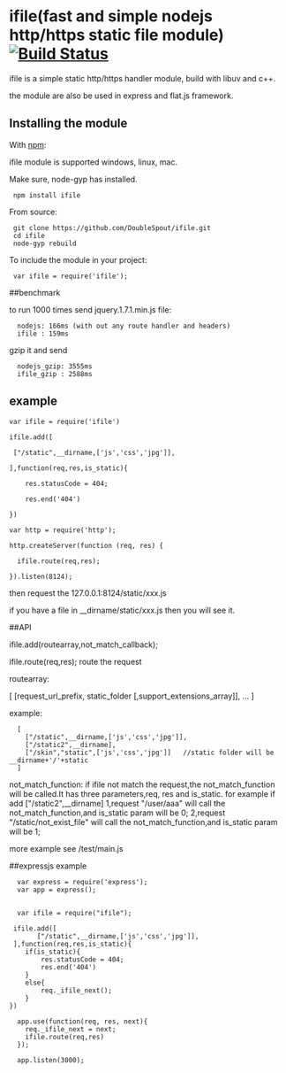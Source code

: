 # ifile(fast and simple nodejs http/https static file module)[![Build Status](https://travis-ci.org/DoubleSpout/ifile.png?branch=master)](https://travis-ci.org/DoubleSpout/ifile)

ifile is a simple static http/https handler module, build with libuv and c++.

the module are also be used in express and flat.js framework.

## Installing the module

With [npm](http://npmjs.org/):

ifile module is supported windows, linux, mac.

Make sure, node-gyp has installed.

     npm install ifile

From source:

     git clone https://github.com/DoubleSpout/ifile.git
     cd ifile
     node-gyp rebuild

To include the module in your project:

     var ifile = require('ifile');

##benchmark

to run 1000 times send jquery.1.7.1.min.js file:

      nodejs: 166ms (with out any route handler and headers)
      ifile : 159ms

gzip it and send

      nodejs_gzip: 3555ms
      ifile_gzip : 2588ms

## example

    var ifile = require('ifile')

    ifile.add([

     ["/static",__dirname,['js','css','jpg']],

    ],function(req,res,is_static){

    	res.statusCode = 404;

        res.end('404')

    })

    var http = require('http');

    http.createServer(function (req, res) {

      ifile.route(req,res);

    }).listen(8124);

then request the 127.0.0.1:8124/static/xxx.js

if you have a file in __dirname/static/xxx.js then you will see it.

##API

ifile.add(routearray,not_match_callback);

ifile.route(req,res); 
route the request

routearray:

  [
    [request_url_prefix, static_folder [,support_extensions_array]],
    ...
  ]

  example:

      [
      	["/static",__dirname,['js','css','jpg']],
      	["/static2",__dirname],
      	["/skin","static",['js','css','jpg']]   //static folder will be __dirname+'/'+static
      ]

not_match_function:
if ifile not match the request,the not_match_function will be called.It has three parameters,req, res and is_static.
for example if add ["/static2",__dirname]
1,request "/user/aaa" will call the not_match_function,and is_static param will be 0;
2,request "/static/not_exist_file" will call the not_match_function,and is_static param will be 1;

more example see /test/main.js

##expressjs example

      var express = require('express');
      var app = express();


      var ifile = require("ifile");
      
   	 ifile.add([
  		   ["/static",__dirname,['js','css','jpg']],
   	 ],function(req,res,is_static){
   	 	if(is_static){
	    	res.statusCode = 404;
	        res.end('404')
        }
        else{
        	req._ifile_next();
        }
    })

      app.use(function(req, res, next){
      	req._ifile_next = next;
        ifile.route(req,res)
      });

      app.listen(3000);

